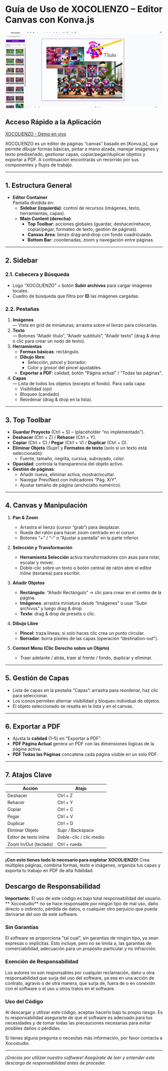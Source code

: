 # Guía de Uso de XOCOLIENZO – Editor Canvas con Konva.js



![XOCOLIENZO](xocolienzo.jpg)


## Acceso Rápido a la Aplicación
[XOCOLIENZO - Demo en vivo](https://xococode.github.io/xocofolionow/)





XOCOLIENZO es un editor de páginas “canvas” basado en [Konva.js], que permite dibujar formas básicas, pintar a mano alzada, manejar imágenes y texto prediseñado, gestionar capas, copiar/pegar/duplicar objetos y exportar a PDF. A continuación encontrarás un recorrido por sus componentes y flujos de trabajo.

---

## 1. Estructura General

- **Editor Container**  
  Pantalla dividida en:
  - **Sidebar (izquierda)**: control de recursos (imágenes, texto, herramientas, capas).  
  - **Main Content (derecha)**:  
    - **Top Toolbar**: acciones globales (guardar, deshacer/rehacer, copiar/pegar, formateo de texto, gestión de páginas).  
    - **Canvas Area**: lienzo drag‐and‐drop con fondo cuadriculado.  
    - **Bottom Bar**: coordenadas, zoom y navegación entre páginas.

---

## 2. Sidebar

### 2.1. Cabecera y Búsqueda
- Logo “XOCOLIENZO” + botón **Subir archivos** para cargar imágenes locales.
- Cuadro de búsqueda que filtra por **ID** las imágenes cargadas.

### 2.2. Pestañas
1. **Imágenes**  
   — Vista en grid de miniaturas; arrastra sobre el lienzo para colocarlas.
2. **Texto**  
   — Botones “Añadir título”, “Añadir subtítulo”, “Añadir texto” (drag & drop o clic para crear un nodo de texto).
3. **Herramientas**  
   - **Formas básicas**: rectángulo.  
   - **Dibujo libre**:  
     - Selección, pincel y borrador.  
     - Color y grosor del pincel ajustables.  
   - **Exportar a PDF**: calidad, botón “Página actual” / “Todas las páginas”.
4. **Capas**  
   — Lista de todos los objetos (excepto el fondo). Para cada capa:  
   - Visibilidad (ojo)  
   - Bloqueo (candado)  
   - Reordenar (drag & drop en la lista).

---

## 3. Top Toolbar

- **Guardar Proyecto** (Ctrl + S) – (placeholder “no implementado”).  
- **Deshacer** (Ctrl + Z) / **Rehacer** (Ctrl + Y).  
- **Copiar** (Ctrl + C) / **Pegar** (Ctrl + V) / **Duplicar** (Ctrl + D).  
- **Eliminar Objeto** (Supr) y **Formateo de texto** (solo si un texto está seleccionado):  
  - Fuente, tamaño, negrita, cursiva, subrayado, color.  
- **Opacidad**: controla la transparencia del objeto activo.  
- **Gestión de páginas**:  
  - Añadir nueva, eliminar activa, mostrar/ocultar.  
  - Navegar Prev/Next con indicadores “Pág. X/Y”.  
  - Ajustar tamaño de página (ancho/alto numérico).

---

## 4. Canvas y Manipulación

1. **Pan & Zoom**  
   - Arrastra el lienzo (cursor “grab”) para desplazar.  
   - Rueda del ratón para hacer zoom centrado en el cursor.  
   - Botones “+” / “–” o “Ajustar a pantalla” en la parte inferior.

2. **Selección y Transformación**  
   - **Herramienta Selección** activa transformadores con asas para rotar, escalar y mover.  
   - Doble-clic sobre un texto o botón central de ratón abre el editor inline (textarea) para escribir.

3. **Añadir Objetos**  
   - **Rectángulo**: “Añadir Rectángulo” → clic para crear en el centro de la página.  
   - **Imágenes**: arrastra miniatura desde “Imágenes” o usar “Subir archivos” y luego drag & drop.  
   - **Texto**: drag & drop de presets o clic.

4. **Dibujo Libre**  
   - **Pincel**: traza líneas; si solo haces clic crea un punto circular.  
   - **Borrador**: borra píxeles de las capas (operación “destination-out”).

5. **Context Menu (Clic Derecho sobre un Objeto)**  
   - Traer adelante / atrás, traer al frente / fondo, duplicar y eliminar.

---

## 5. Gestión de Capas

- Lista de capas en la pestaña “Capas”: arrastra para reordenar, haz clic para seleccionar.  
- Los iconos permiten alternar visibilidad y bloqueo individual de objetos.  
- El objeto seleccionado se resalta en la lista y en el canvas.

---

## 6. Exportar a PDF

- Ajusta la **calidad** (1–5) en “Exportar a PDF”.  
- **PDF Página Actual** genera un PDF con las dimensiones lógicas de la página activa.  
- **PDF Todas las Páginas** concatena cada página visible en un solo PDF.

---

## 7. Atajos Clave

| Acción                      | Atajo                |
| --------------------------- | -------------------- |
| Deshacer                    | Ctrl + Z             |
| Rehacer                     | Ctrl + Y             |
| Copiar                      | Ctrl + C             |
| Pegar                       | Ctrl + V             |
| Duplicar                    | Ctrl + D             |
| Eliminar Objeto             | Supr / Backspace     |
| Editor de texto inline      | Doble-clic / clic medio |
| Zoom In/Out (teclado)       | Ctrl + rueda         |

---

**¡Con esto tienes todo lo necesario para explotar XOCOLIENZO!** Crea múltiples páginas, combina formas, texto e imágenes, organiza tus capas y exporta tu trabajo en PDF de alta fidelidad.



## Descargo de Responsabilidad

**Importante:** El uso de este código es bajo total responsabilidad del usuario. ** Xocostudio** no se hace responsable por ningún tipo de mal uso, daño directo o indirecto, pérdida de datos, o cualquier otro perjuicio que pueda derivarse del uso de este software.

### Sin Garantías

El software se proporciona "tal cual", sin garantías de ningún tipo, ya sean expresas o implícitas. Esto incluye, pero no se limita a, las garantías de comerciabilidad, adecuación para un propósito particular y no infracción.

### Exención de Responsabilidad

Los autores no son responsables por cualquier reclamación, daño u otra responsabilidad que surja del uso del software, ya sea en una acción de contrato, agravio o de otra manera, que surja de, fuera de o en conexión con el software o el uso u otros tratos en el software.

### Uso del Código

Al descargar y utilizar este código, aceptas hacerlo bajo tu propio riesgo. Es tu responsabilidad asegurarte de que el software es adecuado para tus necesidades y de tomar todas las precauciones necesarias para evitar posibles daños o pérdidas.



Si tienes alguna pregunta o necesitas más información, por favor contacta a Xocostudio.

---

*¡Gracias por utilizar nuestro software! Asegúrate de leer y entender este descargo de responsabilidad antes de proceder.*

